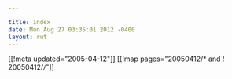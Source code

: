 ```yaml
---

title: index
date: Mon Aug 27 03:35:01 2012 -0400
layout: rut
---
```


[[!meta updated="2005-04-12"]]
[[!map pages="20050412/* and ! 20050412/*/*"]]
